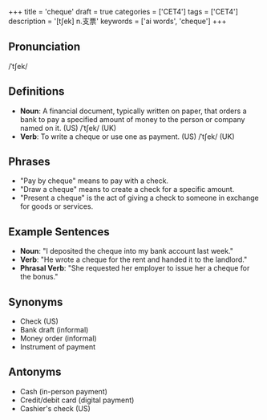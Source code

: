 +++
title = 'cheque'
draft = true
categories = ['CET4']
tags = ['CET4']
description = '[t∫ek] n.支票'
keywords = ['ai words', 'cheque']
+++

## Pronunciation
/ˈtʃek/

## Definitions
- **Noun**: A financial document, typically written on paper, that orders a bank to pay a specified amount of money to the person or company named on it. (US) /ˈtʃek/ (UK)
- **Verb**: To write a cheque or use one as payment. (US) /ˈtʃek/ (UK)

## Phrases
- "Pay by cheque" means to pay with a check.
- "Draw a cheque" means to create a check for a specific amount.
- "Present a cheque" is the act of giving a check to someone in exchange for goods or services.

## Example Sentences
- **Noun**: "I deposited the cheque into my bank account last week."
- **Verb**: "He wrote a cheque for the rent and handed it to the landlord."
- **Phrasal Verb**: "She requested her employer to issue her a cheque for the bonus."

## Synonyms
- Check (US)
- Bank draft (informal)
- Money order (informal)
- Instrument of payment

## Antonyms
- Cash (in-person payment)
- Credit/debit card (digital payment)
- Cashier's check (US)
